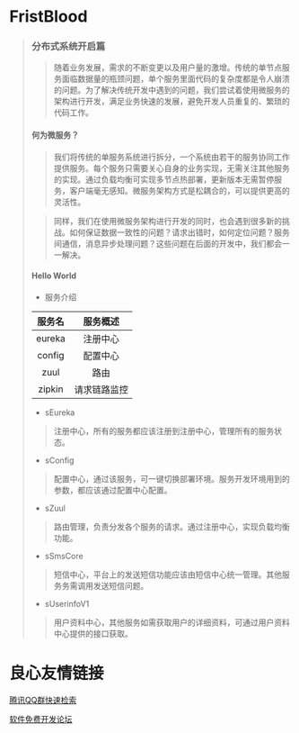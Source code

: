 # FristBlood

>### 分布式系统开启篇
>
>> 随着业务发展，需求的不断变更以及用户量的激增。传统的单节点服务面临数据量的瓶颈问题，单个服务里面代码的复杂度都是令人崩溃的问题。为了解决传统开发中遇到的问题，我们尝试着使用微服务的架构进行开发，满足业务快速的发展，避免开发人员重复的、繁琐的代码工作。
>
>#### 何为微服务？
>
>> 我们将传统的单服务系统进行拆分，一个系统由若干的服务协同工作提供服务。每个服务只需要关心自身的业务实现，无需关注其他服务的实现。通过负载均衡可实现多节点热部署，更新版本无需暂停服务，客户端毫无感知。微服务架构方式是松耦合的，可以提供更高的灵活性。
>
>> 同样，我们在使用微服务架构进行开发的同时，也会遇到很多新的挑战。如何保证数据一致性的问题？请求出错时，如何定位问题？服务间通信，消息异步处理问题？这些问题在后面的开发中，我们都会一一解决。
>
>#### Hello World
>
>- 服务介绍
>
>|   服务名    |  服务概述  |
>| :------: | :----: |
>|  eureka  |  注册中心  |
>|  config  |  配置中心  |
>|   zuul   |   路由   |
>|  zipkin  | 请求链路监控 |
>
>- sEureka
>
>> 注册中心，所有的服务都应该注册到注册中心，管理所有的服务状态。
>
>- sConfig
>
>> 配置中心，通过该服务，可一键切换部署环境。服务开发环境用到的参数，都应该通过配置中心配置。
>
>- sZuul
>
>> 路由管理，负责分发各个服务的请求。通过注册中心，实现负载均衡功能。
>
>- sSmsCore
>
>> 短信中心，平台上的发送短信功能应该由短信中心统一管理。其他服务务需调用发送短信问题。
>
>- sUserinfoV1
>
>> 用户资料中心，其他服务如需获取用户的详细资料，可通过用户资料中心提供的接口获取。




 # 良心友情链接

[腾讯QQ群快速检索](http://u.720life.cn/s/8cf73f7c)

[软件免费开发论坛](http://u.720life.cn/s/bbb01dc0)